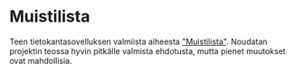 # Muistilista

Teen tietokantasovelluksen valmiista aiheesta ["Muistilista"](http://advancedkittenry.github.io/suunnittelu_ja_tyoymparisto/aiheet/Muistilista.html). Noudatan projektin teossa hyvin pitkälle valmista ehdotusta, mutta pienet muutokset ovat mahdollisia. 
